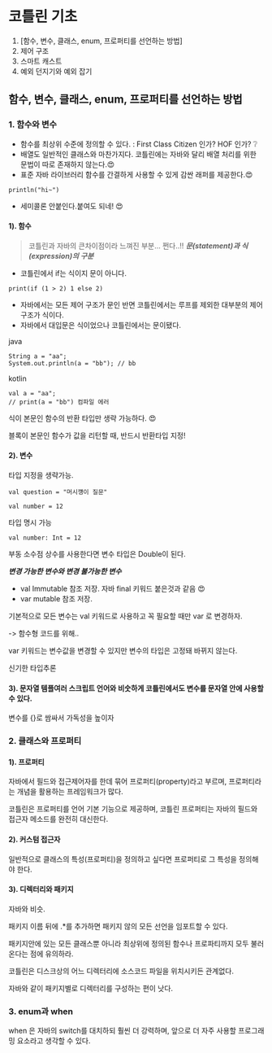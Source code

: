 # 코틀린 기초
1. [함수, 변수, 클래스, enum, 프로퍼티를 선언하는 방법]
2. 제어 구조
3. 스마트 캐스트
4. 예외 던지기와 예외 잡기

## 함수, 변수, 클래스, enum, 프로퍼티를 선언하는 방법
### 1. 함수와 변수
- 함수를 최상위 수준에 정의할 수 있다. : First Class Citizen 인가? HOF 인가? :grey_question:
- 배열도 일반적인 클래스와 마찬가지다. 코틀린에는 자바와 달리 배열 처리를 위한 문법이 따로 존재하지 않는다.:heart_eyes:
- 표준 자바 라이브러리 함수를 간결하게 사용할 수 있게 감싼 래퍼를 제공한다.:heart_eyes:
```
println("hi~")
```
- 세미콜론 안붙인다.붙여도 되네! :heart_eyes:

#### 1). 함수

> 코틀린과 자바의 큰차이점이라 느껴진 부분... 쩐다..!!
***문(statement)과 식(expression)의 구분***
- 코틀린에서 if는 식이지 문이 아니다.
```
print(if (1 > 2) 1 else 2)
```

- 자바에서는 모든 제어 구조가 문인 반면 코틀린에서는 루프를 제외한 대부분의 제어 구조가 식이다.
- 자바에서 대입문은 식이었으나 코틀린에서는 문이됐다.

java
```
String a = "aa";
System.out.println(a = "bb"); // bb
```

kotlin
```
val a = "aa";
// print(a = "bb") 컴파일 에러 
```

식이 본문인 함수의 반환 타입만 생략 가능하다. :heart_eyes:

블록이 본문인 함수가 값을 리턴할 때, 반드시 반환타입 지정!
 
#### 2). 변수

타입 지정을 생략가능.
```
val question = "머시꺵이 질문"

val number = 12
```

타입 명시 가능
```
val number: Int = 12
```

부동 소수점 상수를 사용한다면 변수 타입은 Double이 된다.

***변경 가능한 변수와 변경 불가능한 변수***
- val Immutable 참조 저장. 자바 final 키워드 붙은것과 같음 :heart_eyes:
- var mutable 참조 저장.

기본적으로 모든 변수는 val 키워드로 사용하고 꼭 필요할 때만 var 로 변경하자.

-> 함수형 코드를 위해..

var 키워드는 변수값을 변경할 수 있지만 변수의 타입은 고정돼 바뀌지 않는다.

신기한 타입추론

#### 3). 문자열 템플여러 스크립트 언어와 비숫하게 코틀린에서도 변수를 문자열 안에 사용할 수 있다.
변수를 {}로 쌈싸서 가독성을 높이자 

### 2. 클래스와 프로퍼티
#### 1). 프로퍼티
자바에서 필드와 접근제어자를 한데 묶어 프로퍼티(property)라고 부르며, 프로퍼티라는 개념을 활용하는 프레임워크가 많다.

코틀린은 프로퍼티를 언어 기본 기능으로 제공하며, 코틀린 프로퍼티는 자바의 필드와 접근자 메소드를 완전히 대신한다.

#### 2). 커스텀 접근자
일반적으로 클래스의 특성(프로퍼티)을 정의하고 싶다면 프로퍼티로 그 특성을 정의해야 한다.

#### 3). 디렉터리와 패키지
자바와 비슷.

패키지 이름 뒤에 .*를 추가하면 패키지 않의 모든 선언을 임포트할 수 있다.

패키지안에 있는 모든 클래스뿐 아니라 최상위에 정의된 함수나 프로파티까지 모두 불러온다는 점에 유의하라.

코틀린은 디스크상의 어느 디렉터리에 소스코드 파일을 위치시키든 관계없다.

자바와 같이 패키지별로 디렉터리를 구성하는 편이 낫다.

### 3. enum과 when
when 은 자바의 switch를 대치하되 훨씬 더 강력하며, 앞으로 더 자주 사용할 프로그래밍 요소라고 생각할 수 있다.

